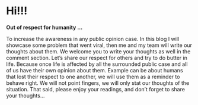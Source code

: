 
# Hi!!! 

**Out of respect for humanity …**

To increase the awareness in any public opinion case. In this blog I will showcase some problem that went viral, then me and my team will write our thoughts about them. We welcome you to write your thoughts as well in the comment section. Let’s share our respect for others and try to do butter in life. Because once life is affected by all the surrounded public case and all of us have their own opinion about them. Example can be about humans that lost their respect to one another, we will use them as a reminder to behave right. We will not point fingers, we will only stat our thoughts of the situation.
That said, please enjoy your readings, and don’t forget to share your thoughts…
  
